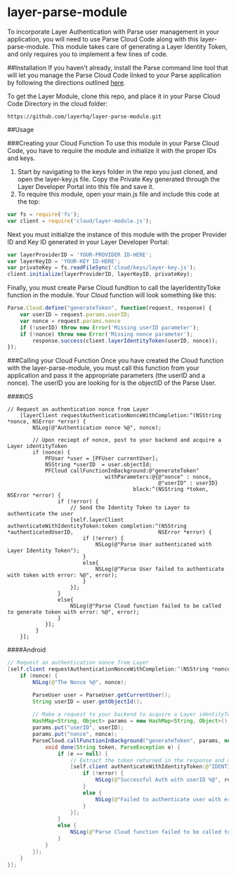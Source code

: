 layer-parse-module
==================
To incorporate Layer Authentication with Parse user management in your application, you will need to use Parse Cloud Code along with this layer-parse-module. This module takes care of generating a Layer Identity Token, and only requires you to implement a few lines of code.


##Installation
If you haven't already, install the Parse command line tool that will let you manage the Parse Cloud Code linked to your Parse application by following the directions outlined [here](https://parse.com/docs/cloud_code_guide).

To get the Layer Module, clone this repo, and place it in your Parse Cloud Code Directory in the cloud folder:

    https://github.com/layerhq/layer-parse-module.git
    
##Usage


###Creating your Cloud Function
To use this module in your Parse Cloud Code, you have to require the module and initialize it with the proper IDs and keys. 
  1. Start by navigating to the keys folder in the repo you just cloned, and open the layer-key.js file. Copy the Private       Key generated through the Layer Developer Portal into this file and save it. 
  2. To require this module, open your main.js file and include this code at the top:
  
```javascript
var fs = require('fs');
var client = require('cloud/layer-module.js');
```
        
Next you must initialize the instance of this module with the proper Provider ID and Key ID generated in your Layer        Developer Portal:
  
```javascript
var layerProviderID = 'YOUR-PROVIDER ID-HERE';
var layerKeyID = 'YOUR-KEY ID-HERE';
var privateKey = fs.readFileSync('cloud/keys/layer-key.js');
client.initialize(layerProviderID, layerKeyID, privateKey);
```
        
Finally, you must create Parse Cloud fundtion to call the layerIdentityToke function in the module. Your Cloud function will look something like this:
  
```javascript
Parse.Cloud.define("generateToken", function(request, response) {
	var userID = request.params.userID;
	var nonce = request.params.nonce
	if (!userID) throw new Error('Missing userID parameter');
	if (!nonce) throw new Error('Missing nonce parameter');
        response.success(client.layerIdentityToken(userID, nonce));
});
```

###Calling your Cloud Function
Once you have created the Cloud function with the layer-parse-module, you must call this function from your application and pass it the appropriate parameters (the userID and a nonce). The userID you are looking for is the objectID of the Parse User.

####iOS
```objc
// Request an authentication nonce from Layer
    [layerClient requestAuthenticationNonceWithCompletion:^(NSString *nonce, NSError *error) {
        NSLog(@"Authentication nonce %@", nonce);
       
        // Upon reciept of nonce, post to your backend and acquire a Layer identityToken  
        if (nonce) {
	        PFUser *user = [PFUser currentUser];
	        NSString *userID  = user.objectId;
	        PFCloud callFunctionInBackground:@"generateToken"
	                           withParameters:@{@"nonce" : nonce,
	                                            @"userID" : userID}
	                                    block:^(NSString *token, NSError *error) {
	            if (!error) {
	            	// Send the Identity Token to Layer to authenticate the user
	                [self.layerClient authenticateWithIdentityToken:token completion:^(NSString *authenticatedUserID, 							NSError *error) {
	                    if (!error) {
	                        NSLog(@"Parse User authenticated with Layer Identity Token");
	                    }
	                    else{
	                        NSLog(@"Parse User failed to authenticate with token with error: %@", error);
	                    }
	                }];
	            }
	            else{
	                NSLog(@"Parse Cloud function failed to be called to generate token with error: %@", error);
	            }
	        }];
		 }
    }];
```

####Android
```java
// Request an authentication nonce from Layer
[self.client requestAuthenticationNonceWithCompletion:^(NSString *nonce, NSError *error) {
    if (nonce) {
    	NSLog(@"The Nonce %@", nonce);

    	ParseUser user = ParseUser.getCurrentUser();
    	String userID = user.getObjectId();
    	
		// Make a request to your backend to acquire a Layer identityToken
        HashMap<String, Object> params = new HashMap<String, Object>();
		params.put("userID", userID);
		params.put("nonce", nonce);
		ParseCloud.callFunctionInBackground("generateToken", params, new FunctionCallback<String>() {
   			void done(String token, ParseException e) {
	    		if (e == null) {
	    			// Extract the token returned in the response and use it to authenticate the Layer client
		 			[self.client authenticateWithIdentityToken:@"IDENTITY_TOKEN" completion:^(NSString *remoteUserID, 							NSError *error) {
	     				if (!error) {
	    			  		NSLog(@"Successful Auth with userID %@", remoteUserID);
	     				}
	     				else {
	     					NSLog(@"Failed to authenticate user with error: %@", error);
	     				}
					}];
	       		}
	       		else {
	       			NSLog(@"Parse Cloud function failed to be called to generate token with error: %@", error);
	       		}
   			}
		});
    }
}];
